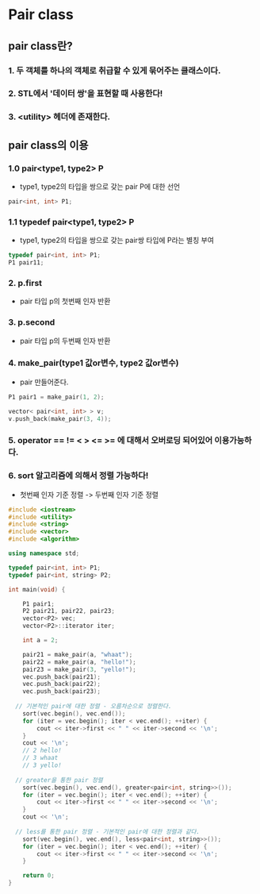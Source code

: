 # Pair class


## pair class란?

### 1. 두 객체를 하나의 객체로 취급할 수 있게 묶어주는 클래스이다.
### 2. STL에서 '데이터 쌍'을 표현할 때 사용한다!
### 3. \<utility> 헤더에 존재한다.


## pair class의 이용

### 1.0 pair\<type1, type2> P
  - type1, type2의 타입을 쌍으로 갖는 pair P에 대한 선언

```cpp
pair<int, int> P1;
```

### 1.1 typedef pair\<type1, type2> P
  - type1, type2의 타입을 쌍으로 갖는 pair쌍 타입에 P라는 별칭 부여

```cpp
typedef pair<int, int> P1;
P1 pair11;
```

### 2. p.first
  - pair 타입 p의 첫번째 인자 반환

### 3. p.second
  - pair 타입 p의 두번째 인자 반환

### 4. make_pair(type1 값or변수, type2 값or변수)
  - pair 만들어준다.

```cpp
P1 pair1 = make_pair(1, 2);

vector< pair<int, int> > v;
v.push_back(make_pair(3, 4));
```

### 5. operator == != < > <= >= 에 대해서 오버로딩 되어있어 이용가능하다.

### 6. sort 알고리즘에 의해서 정렬 가능하다!
  - 첫번째 인자 기준 정렬 -> 두번째 인자 기준 정렬

```cpp
#include <iostream>
#include <utility>
#include <string>
#include <vector>
#include <algorithm>

using namespace std;

typedef pair<int, int> P1;
typedef pair<int, string> P2;

int main(void) {

	P1 pair1;
	P2 pair21, pair22, pair23;
	vector<P2> vec;
	vector<P2>::iterator iter;

	int a = 2;

	pair21 = make_pair(a, "whaat");
	pair22 = make_pair(a, "hello!");
	pair23 = make_pair(3, "yello!");
	vec.push_back(pair21);
	vec.push_back(pair22);
	vec.push_back(pair23);
  
  // 기본적인 pair에 대한 정렬 - 오름차순으로 정렬한다.
	sort(vec.begin(), vec.end());
	for (iter = vec.begin(); iter < vec.end(); ++iter) {
		cout << iter->first << " " << iter->second << '\n';
	}
	cout << '\n';
	// 2 hello!
	// 3 whaat
	// 3 yello!
  
  // greater을 통한 pair 정렬
	sort(vec.begin(), vec.end(), greater<pair<int, string>>());
	for (iter = vec.begin(); iter < vec.end(); ++iter) {
		cout << iter->first << " " << iter->second << '\n';
	}
	cout << '\n';
  
  // less를 통한 pair 정렬 - 기본적인 pair에 대한 정렬과 같다.
	sort(vec.begin(), vec.end(), less<pair<int, string>>());
	for (iter = vec.begin(); iter < vec.end(); ++iter) {
		cout << iter->first << " " << iter->second << '\n';
	}

	return 0;
}
```










